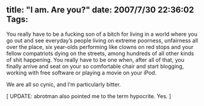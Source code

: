 title: "I am. Are you?"
date: 2007/7/30 22:36:02
Tags: 
---
<p>You really have to be a fucking son of a bitch for living in a world where you go out and see everyday’s people living on extreme poorness, unfairness all over the place, six year-olds performing like clowns on red stops and your fellow compatriots dying on the streets, among hundreds of all other kinds of shit happening. You really have to be one when, after all of that, you finally arrive and seat on your so comfortable chair and start blogging, working with free software or playing a movie on your iPod.</p>

<p>We are all so cynic, and I’m particularly bitter.</p>

<p>[ UPDATE: abrotman also pointed me to the term hypocrite. Yes. ]</p>
